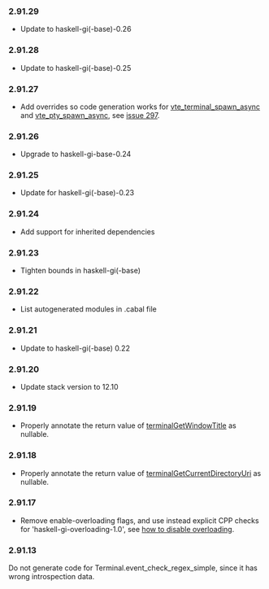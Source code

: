 ### 2.91.29

+ Update to haskell-gi(-base)-0.26

### 2.91.28

+ Update to haskell-gi(-base)-0.25

### 2.91.27

+ Add overrides so code generation works for [vte_terminal_spawn_async](https://hackage.haskell.org/package/gi-vte-2.91.27/docs/GI-Vte-Objects-Terminal.html#g:method:spawnAsync) and [vte_pty_spawn_async](https://hackage.haskell.org/package/gi-vte-2.91.27/docs/GI-Vte-Objects-Pty.html#g:method:spawnAsync), see [issue 297](https://github.com/haskell-gi/haskell-gi/issues/297).

### 2.91.26

+ Upgrade to haskell-gi-base-0.24

### 2.91.25

+ Update for haskell-gi(-base)-0.23

### 2.91.24

+ Add support for inherited dependencies

### 2.91.23

+ Tighten bounds in haskell-gi(-base)

### 2.91.22

+ List autogenerated modules in .cabal file

### 2.91.21

+ Update to haskell-gi(-base) 0.22

### 2.91.20

+ Update stack version to 12.10

### 2.91.19

+ Properly annotate the return value of [terminalGetWindowTitle](https://hackage.haskell.org/package/gi-vte-2.91.19/docs/GI-Vte-Objects-Terminal.html#v:terminalGetWindowTitle) as nullable.

### 2.91.18

+ Properly annotate the return value of [terminalGetCurrentDirectoryUri](https://hackage.haskell.org/package/gi-vte-2.91.18/docs/GI-Vte-Objects-Terminal.html#v:terminalGetCurrentDirectoryUri) as nullable.

### 2.91.17

+ Remove enable-overloading flags, and use instead explicit CPP checks for 'haskell-gi-overloading-1.0', see [how to disable overloading](https://github.com/haskell-gi/haskell-gi/wiki/Overloading\#disabling-overloading).

### 2.91.13

Do not generate code for Terminal.event_check_regex_simple, since it has wrong introspection data.
